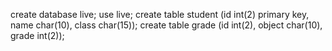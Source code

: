 create database live;
use live;
create table student (id int(2) primary key, name char(10), class char(15));
create table grade (id int(2), object char(10), grade int(2));

